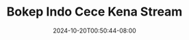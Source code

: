 --- 
title: "Bokep Indo Cece Kena Stream"
description: "download   Bokep Indo Cece Kena Stream   full new"
date: 2024-10-20T00:50:44-08:00
file_code: "nuafe15x0xb4"
draft: false
cover: "7rxrj021p2nzz4dc.jpg"
tags: ["Bokep", "Indo", "Cece", "Kena", "Stream", "bokep-indo", "bokep-viral", "bokep-ig"]
length: 136
fld_id: "1392277"
foldername: "anal"
categories: ["anal"]
views: 75
---